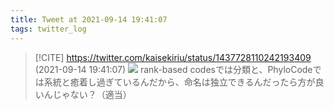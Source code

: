 ```yaml
---
title: Tweet at 2021-09-14 19:41:07
tags: twitter_log
---
```


> [!CITE] https://twitter.com/kaisekiriu/status/1437728110242193409 (2021-09-14 19:41:07)
> ![](https://twitter.com/kaisekiriu/status/1437728110242193409)
> rank-based codesでは分類と、PhyloCodeでは系統と癒着し過ぎているんだから、命名は独立できるんだったら方が良いんじゃない？（適当）
